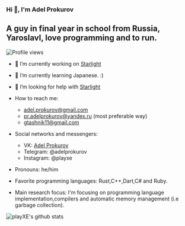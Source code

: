 ### Hi 👋, I'm Adel Prokurov

## A guy in final year in school from Russia, Yaroslavl, love programming and to run.

![Profile views](https://gpvc.arturio.dev/playXE)

- 🔭 I’m currently working on [Starlight](https://github.com/Starlight-JS/starlight)
- 🌱 I’m currently learning Japanese. :)
- 🤔 I’m looking for help with [Starlight](https://github.com/Starlight-JS/starlight)

- How to reach me: 
  - adel.prokurov@gmail.com
  - pr.adelprokurov@yandex.ru (most preferable way)
  - gtashnik11@gmail.com
- Social networks and messengers:
  - VK: [Adel Prokurov](https://vk.com/rockadel)
  - Telegram: @adelprokurov
  - Instagram: @playxe
- Pronouns: he/him
- Favorite programming languages: Rust,C++,Dart,C# and Ruby.
- Main research focus: I'm focusing on programming language implementation,compilers and automatic memory management (i.e garbage collection).


![playXE's github stats](https://github-readme-stats.vercel.app/api?username=playXE&show_icons=true&theme=radical)
